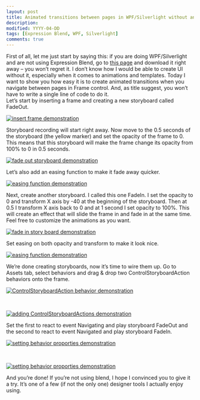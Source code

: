 ```yaml
---
layout: post
title: Animated transitions between pages in WPF/Silverlight without any code
description:
modified: YYYY-04-DD
tags: [Expression Blend, WPF, Silverlight]
comments: true
---
```

First of all, let me just start by saying this: if you are doing
WPF/Silverlight and are not using Expression Blend, go to [this
page](http://www.microsoft.com/downloads/details.aspx?FamilyID=88484825-1b3c-4e8c-8b14-b05d025e1541&displaylang=en)
and download it right away – you won’t regret it. I don’t know how I
would be able to create UI without it, especially when it comes to
animations and templates. Today I want to show you how easy it is to
create animated transitions when you navigate between pages in Frame
control. And, as title suggest, you won’t have to write a single line of
code to do it.\
Let’s start by inserting a frame and creating a new storyboard called
FadeOut.

[![insert frame
demonstration]({{site.url}}/images/www_necronet_org/Windows-Live-Writer/Animated-transitions-between-pages-in-WP_107D1/1_thumb.jpg "insert frame demonstration")]({{site.url}}/images/www_necronet_org/Windows-Live-Writer/Animated-transitions-between-pages-in-WP_107D1/1_2.jpg)

Storyboard recording will start right away. Now move to the 0.5 seconds
of the storyboard (the yellow marker) and set the opacity of the frame
to 0. This means that this storyboard will make the frame change its
opacity from 100% to 0 in 0.5 seconds.

[![fade out storyboard
demonstration]({{site.url}}/images/www_necronet_org/Windows-Live-Writer/Animated-transitions-between-pages-in-WP_107D1/2_thumb.jpg "fade out storyboard demonstration")]({{site.url}}/images/www_necronet_org/Windows-Live-Writer/Animated-transitions-between-pages-in-WP_107D1/2_2.jpg)

Let’s also add an easing function to make it fade away quicker.

[![easing function
demonstration]({{site.url}}/images/www_necronet_org/Windows-Live-Writer/Animated-transitions-between-pages-in-WP_107D1/1_1_thumb_1.jpg "easing function demonstration")]({{site.url}}/images/www_necronet_org/Windows-Live-Writer/Animated-transitions-between-pages-in-WP_107D1/1_1_4.jpg)

Next, create another storyboard. I called this one FadeIn. I set the
opacity to 0 and transform X axis by -40 at the beginning of the
storyboard. Then at 0.5 I transform X axis back to 0 and at 1 second I
set opacity to 100%. This will create an effect that will slide the
frame in and fade in at the same time. Feel free to customize the
animations as you want.

[![fade in story board
demonstration]({{site.url}}/images/www_necronet_org/Windows-Live-Writer/Animated-transitions-between-pages-in-WP_107D1/7_thumb.jpg "fade in story board demonstration")]({{site.url}}/images/www_necronet_org/Windows-Live-Writer/Animated-transitions-between-pages-in-WP_107D1/7_2.jpg)

Set easing on both opacity and transform to make it look nice.

[![easing function
demonstration]({{site.url}}/images/www_necronet_org/Windows-Live-Writer/Animated-transitions-between-pages-in-WP_107D1/2_2_thumb_1.jpg "easing function demonstration")]({{site.url}}/images/www_necronet_org/Windows-Live-Writer/Animated-transitions-between-pages-in-WP_107D1/2_2_4.jpg)

We’re done creating storyboards, now it’s time to wire them up. Go to
Assets tab, select behaviors and drag & drop two ControlStoryboardAction
behaviors onto the frame.

[![ControlStoryboardAction behavior
demonstration]({{site.url}}/images/www_necronet_org/Windows-Live-Writer/Animated-transitions-between-pages-in-WP_107D1/3_thumb.jpg "ControlStoryboardAction behavior demonstration")]({{site.url}}/images/www_necronet_org/Windows-Live-Writer/Animated-transitions-between-pages-in-WP_107D1/3_2.jpg)

 

[![adding ControlStoryboardActions
demonstration]({{site.url}}/images/www_necronet_org/Windows-Live-Writer/Animated-transitions-between-pages-in-WP_107D1/4_thumb.jpg "adding ControlStoryboardActions demonstration")]({{site.url}}/images/www_necronet_org/Windows-Live-Writer/Animated-transitions-between-pages-in-WP_107D1/4_2.jpg)

Set the first to react to event Navigating and play storyboard FadeOut
and the second to react to event Navigated and play storyboard FadeIn.

[![setting behavior proporties
demonstration]({{site.url}}/images/www_necronet_org/Windows-Live-Writer/Animated-transitions-between-pages-in-WP_107D1/6_thumb.jpg "setting behavior proporties demonstration")]({{site.url}}/images/www_necronet_org/Windows-Live-Writer/Animated-transitions-between-pages-in-WP_107D1/6_2.jpg)

 

[![setting behavior proporties
demonstration]({{site.url}}/images/www_necronet_org/Windows-Live-Writer/Animated-transitions-between-pages-in-WP_107D1/5_thumb.jpg "setting behavior proporties demonstration")]({{site.url}}/images/www_necronet_org/Windows-Live-Writer/Animated-transitions-between-pages-in-WP_107D1/5_2.jpg)

And you’re done! If you’re not using blend, I hope I convinced you to
give it a try. It’s one of a few (if not the only one) designer tools I
actually enjoy using.
